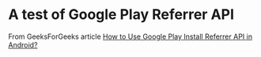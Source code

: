 # A test of Google Play Referrer API
From GeeksForGeeks article [How to Use Google Play Install Referrer API in Android?](https://www.geeksforgeeks.org/how-to-use-google-play-install-referrer-api-in-android/)

